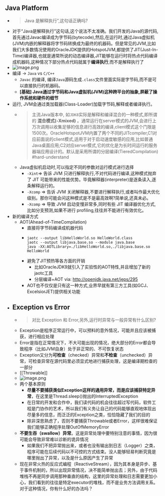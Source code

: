 ## Java Platform
  - > Java 是解释执行”,这句话正确吗?
  - 对于“Java是解释执行”这句话,这个说法不太准确。我们开发的Java的源代码,首先通过Javac编译成为字节码(bytecode),然后,在运行时,通过Java虚拟机(JVM)内嵌的解释器将字节码转换成为最终的机器码。但是常见的JVM,比如我们大多数情况使用的OracleJDK提供的HotspotJVM,都提供了JIT(Just-In-Time)编译器,也就是通常所说的动态编译器,JIT能够在运行时将热点代码编译成机器码,这种情况下部分热点代码就属于**编译执行**,而不是解释执行了
  - ![image.png](../assets/image_1645981467170_0.png)
  - 编译 -> `Java` vs `C/C++`
    - `Javac` 的编译, 编译`Java`源码生成`.class`文件里面实际是字节码,而不是可以直接执行的机器码。
    - __[基础] Java通过字节码和Java虚拟机(JVM)这种跨平台的抽象,屏蔽了操作系统和硬件的细节__
  - 运行, JVM会通过类加载器(Class-Loader)加载字节码,解释或者编译执行。
    - > 主流Java版本中, 如`JDK8`实际是解释和编译混合的一种模式,即所谓的 __混合模式(-Xmixed)__ 。通常运行在server模式的JVM,会进行上万次调用以收集足够的信息进行高效的编译,client模式这个门限是1500次。OracleHotspotJVM内置了两个不同的JITcompiler,C1对应前面说的client模式,适用于对于启动速度敏感的应用,比如普通Java桌面应用;C2对应server模式,它的优化是为长时间运行的服务器端应用设计的。默认是采用所谓的分层编译(TieredCompilation) #hard-understand
    - Java虚拟机启动时,可以指定不同的参数对运行模式进行选择
      - `-Xint`=> 告诉 JVM 只进行解释执行,不对代码进行编译,这种模式抛弃了 JIT 可能带来的性能优势。毕竟解释器(interpreter)是逐条读入,逐条解释运行的。
      - `-Xcomp` => 告诉 JVM 关闭解释器,不要进行解释执行,或者叫作最大优化级别。那你可能会问这种模式是不是最高效啊?简单说,还真未必。
      - `-Xcomp` => 导致 JVM 启动变慢非常多,同时有些 JIT 编译器优化方式,比如分支预测,如果不进行 profiling,往往并不能进行有效优化。
  - 新的编译方式
    - AOT(Ahead-of-TimeCompilation)
      - 直接将字节码编译成机器代码
      - ```shell
        jaotc --output libHelloWorld.so HelloWorld.class
        jaotc --output libjava.base.so --module java.base
        java -XX:AOTLibrary=./libHelloWorld.so,./libjava.base.so HelloWorld
        ```
      - 避免了JIT预热等各方面的开销
        - 比如OracleJDK9就引入了实验性的AOT特性,并且增加了新的jaotc工具
        - 分层编译+AOT via: http://openjdk.java.net/jeps/295
      - AOT也不仅仅是只有这一种方式,业界早就有第三方工具(如GCJ、ExcelsiorJET)提供相关功能
- ## Exception vs Error
  - > 对比 Exception 和 Error,另外,运行时异常与一般异常有什么区别?
  - Exception是程序正常运行中，可以预料的意外情况，可能并且应该被捕获，进行相应处理
  - Error是指在正常情况下，不大可能出现的情况，绝大部分的Error都会导致程序（比如JVM自身）处于非正常的、不可恢复状态
  - Exception又分为**可检查**（checked）异常和**不检查**（unchecked）异常，可检查异常在源代码里必须显式地进行捕获处理，这是编译期检查的一部分
  - \[[Throwable]]
  - ![image.png](../assets/image_1646036640769_0.png)
  - 两个基本原则
    - **尽量不要捕获类似Exception这样的通用异常，而是应该捕获特定异常**，在这里是Thread.sleep()抛出的InterruptedException
    - 在日常的开发和合作中，我们读代码的机会往往超过写代码，软件工程是门协作的艺术，所以我们有义务让自己的代码能够直观地体现出尽量多的信息，而泛泛的Exception之类，恰恰隐藏了我们的目的
    - 除非深思熟虑了，否则不要捕获Throwable或者Error，这样很难保证我们能够正确程序处理OutOfMemoryError
  - **不要生吞（swallow）异常**。这是异常处理中要特别注意的事情，因为很可能会导致非常难以诊断的诡异情况
    - 如果我们不把异常抛出来，或者也没有输出到日志（Logger）之类，程序可能在后续代码以不可控的方式结束。没人能够轻易判断究竟是哪里抛出了异常，以及是什么原因产生了异常
  - 现在非常火热的反应式编程（ReactiveStream），因为其本身是异步、基于事件机制的，所以出现异常情况，决不能简单抛出去；另外，由于代码堆栈不再是同步调用那种垂直的结构，这里的异常处理和日志需要更加小心，我们看到的往往是特定executor的堆栈，而不是业务方法调用关系。对于这种情况，你有什么好的办法吗？
